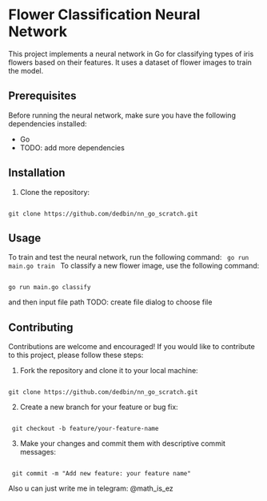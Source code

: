# Flower Classification Neural Network

This project implements a neural network in Go for classifying types of iris flowers based on their features. It uses a dataset of flower images to train the model.

## Prerequisites

Before running the neural network, make sure you have the following dependencies installed:

- Go 
- TODO: add more dependencies

## Installation

1. Clone the repository:

<code>
git clone https://github.com/dedbin/nn_go_scratch.git
</code>


## Usage

To train and test the neural network, run the following command:
<code>
go run main.go train
</code>
To classify a new flower image, use the following command:

<code>
go run main.go classify
</code>

and then input file path 
TODO: create file dialog to choose file

## Contributing

Contributions are welcome and encouraged! If you would like to contribute to this project, please follow these steps:

1. Fork the repository and clone it to your local machine:

<code>
git clone https://github.com/dedbin/nn_go_scratch.git
</code>


2. Create a new branch for your feature or bug fix:

<code>
 git checkout -b feature/your-feature-name
</code>


3. Make your changes and commit them with descriptive commit messages:

<code>
 git commit -m "Add new feature: your feature name"
</code>

Also u can just write me in telegram: @math_is_ez



